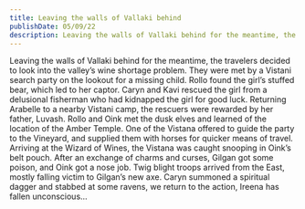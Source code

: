 ```yaml
---
title: Leaving the walls of Vallaki behind
publishDate: 05/09/22
description: Leaving the walls of Vallaki behind for the meantime, the travelers decided to look into the valley’s wine shortage problem...
---
```


Leaving the walls of Vallaki behind for the meantime, the travelers decided to look into the valley’s wine shortage problem. They were met by a Vistani search party on the lookout for a missing child. Rollo found the girl’s stuffed bear, which led to her captor. Caryn and Kavi rescued the girl from a delusional fisherman who had kidnapped the girl for good luck. Returning Arabelle to a nearby Vistani camp, the rescuers were rewarded by her father, Luvash. Rollo and Oink met the dusk elves and learned of the location of the Amber Temple. One of the Vistana offered to guide the party to the Vineyard, and supplied them with horses for quicker means of travel. Arriving at the Wizard of Wines, the Vistana was caught snooping in Oink’s belt pouch. After an exchange of charms and curses, Gilgan got some poison, and Oink got a nose job. Twig blight troops arrived from the East, mostly falling victim to Gilgan’s new axe. Caryn summoned a spiritual dagger and stabbed at some ravens, we return to the action, Ireena has fallen unconscious…
